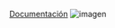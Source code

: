[Documentación](https://manero-tech.gitbook.io/bot-discord-d-and-d)
![imagen](https://github.com/EmmanuelMMontesinos/Bot_Rol_DyD5/assets/97795200/ad0d681e-9872-458a-8bcf-f999b2a62f44)


